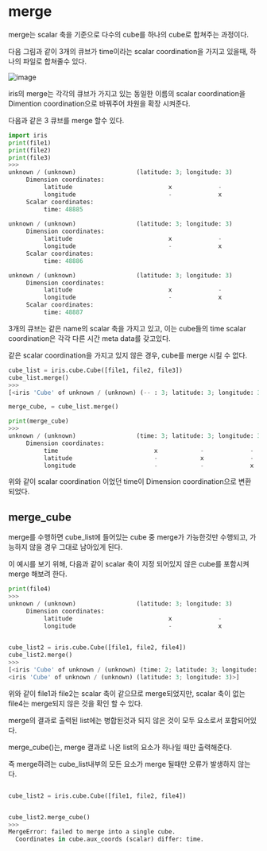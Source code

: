 # merge

merge는 scalar 축을 기준으로 다수의 cube를 하나의 cube로 합쳐주는 과정이다.


다음 그림과 같이 3개의 큐브가 time이라는 scalar coordination을 가지고 있을때, 하나의 파일로 합쳐줄수 있다. 

![image](https://user-images.githubusercontent.com/73323188/120138542-a1d11980-c211-11eb-8dda-fd83eddaf25e.png)

iris의 merge는 각각의 큐브가 가지고 있는 동일한 이름의 scalar coordination을 Dimention coordination으로 바꿔주어 차원을 확장 시켜준다.

다음과 같은 3 큐브를 merge 할수 있다.

```python
import iris
print(file1)
print(file2)
print(file3)
>>>
unknown / (unknown)                 (latitude: 3; longitude: 3)
     Dimension coordinates:
          latitude                           x             -
          longitude                          -             x
     Scalar coordinates:
          time: 48885
          
unknown / (unknown)                 (latitude: 3; longitude: 3)
     Dimension coordinates:
          latitude                           x             -
          longitude                          -             x
     Scalar coordinates:
          time: 48886

unknown / (unknown)                 (latitude: 3; longitude: 3)
     Dimension coordinates:
          latitude                           x             -
          longitude                          -             x
     Scalar coordinates:
          time: 48887
```
3개의 큐브는 같은 name의 scalar 축을 가지고 있고, 이는 cube들의 time scalar coordination은 각각 다른 시간 meta data를 갖고있다.

같은 scalar coordination을 가지고 있지 않은 경우, cube를 merge 시킬 수 없다.

```python
cube_list = iris.cube.Cube([file1, file2, file3])
cube_list.merge()
>>>
[<iris 'Cube' of unknown / (unknown) (-- : 3; latitude: 3; longitude: 3)>]

merge_cube, = cube_list.merge()

print(merge_cube)
>>>
unknown / (unknown)                 (time: 3; latitude: 3; longitude: 3)
     Dimension coordinates:
          time                           x            -             -
          latitude                       -            x             -
          longitude                      -            -             x
```
위와 같이 scalar coordination 이었던 time이 Dimension coordination으로 변환 되었다.

## merge_cube
merge를 수행하면 cube_list에 들어있는 cube 중 merge가 가능한것만 수행되고, 가능하지 않을 경우 그대로 남아있게 된다.

이 예시를 보기 위해, 다음과 같이 scalar 축이 지정 되어있지 않은 cube를 포함시켜 merge 해보려 한다.
```python
print(file4)
>>> 
unknown / (unknown)                 (latitude: 3; longitude: 3)
     Dimension coordinates:
          latitude                           x             -
          longitude                          -             x
    

cube_list2 = iris.cube.Cube([file1, file2, file4])
cube_list2.merge()
>>>
[<iris 'Cube' of unknown / (unknown) (time: 2; latitude: 3; longitude: 3)>,
<iris 'Cube' of unknown / (unknown) (latitude: 3; longitude: 3)>]
```
위와 같이 file1과 file2는 scalar 축이 같으므로 merge되었지만, scalar 축이 없는 file4는 merge되지 않은 것을 확인 할 수 있다.

merge의 결과로 출력된 list에는 병합된것과 되지 않은 것이 모두 요소로서 포함되어있다. 

merge_cube()는, merge 결과로 나온 list의 요소가 하나일 때만 출력해준다.

즉 merge하려는 cube_list내부의 모든 요소가 merge 될때만 오류가 발생하지 않는다.

```python

cube_list2 = iris.cube.Cube([file1, file2, file4])


cube_list2.merge_cube()
>>>
MergeError: failed to merge into a single cube.
  Coordinates in cube.aux_coords (scalar) differ: time.
```


